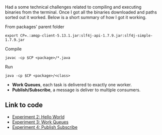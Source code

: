 Had a some technical challenges related to compiling and executing binaries from the terminal. Once I got all the binaries downloaded and paths sorted out it worked. Below is a short summary of how I got it working.

From packages' parent folder
```
export CP=.:amqp-client-5.13.1.jar:slf4j-api-1.7.9.jar:slf4j-simple-1.7.9.jar
```
Compile
```
javac -cp $CP <package>/*.java
```
Run
```
java -cp $CP <package>/<class>
```
- **Work Queues**, each task is delivered to exactly one worker.
- **Publish/Subscribe**, a message is deliver to multiple consumers.

## Link to code

- [Experiment 2: Hello World](RabbitMQ/src/main/java/experiment2)
- [Experiment 3: Work Queues](RabbitMQ/src/main/java/experiment3)
- [Experiment 4: Publish Subscribe](RabbitMQ/src/main/java/experiment4)
